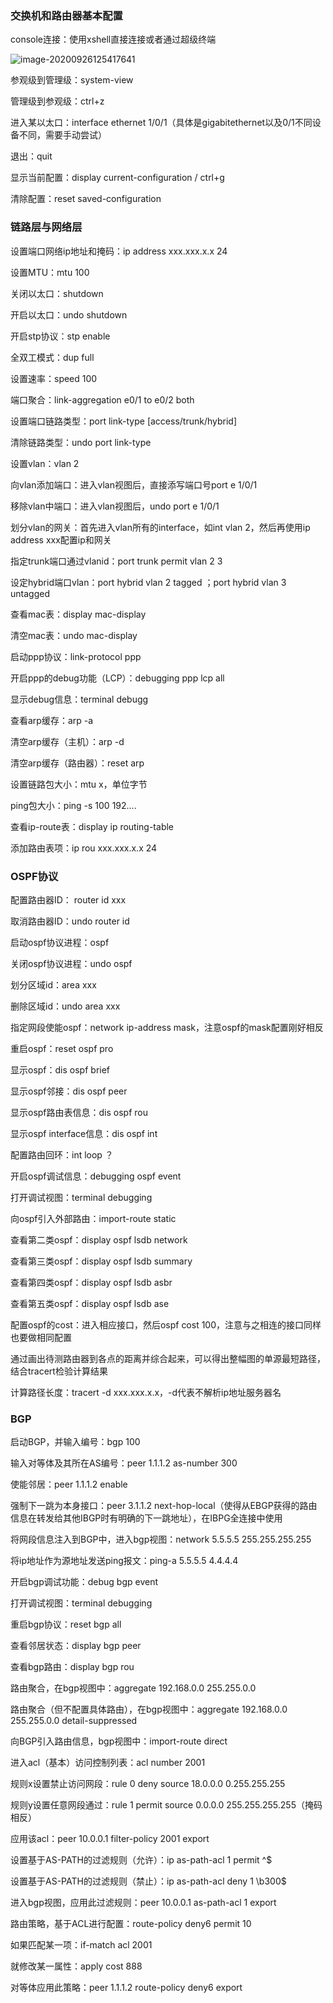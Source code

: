 ### 交换机和路由器基本配置

console连接：使用xshell直接连接或者通过超级终端

![image-20200926125417641](https://imagebag.oss-cn-chengdu.aliyuncs.com/img/image-20200926125417641.png)

参观级到管理级：system-view

管理级到参观级：ctrl+z

进入某以太口：interface ethernet 1/0/1（具体是gigabitethernet以及0/1不同设备不同，需要手动尝试）

退出：quit

显示当前配置：display current-configuration / ctrl+g

清除配置：reset saved-configuration 

### 链路层与网络层

设置端口网络ip地址和掩码：ip address xxx.xxx.x.x 24

设置MTU：mtu 100

关闭以太口：shutdown

开启以太口：undo shutdown

开启stp协议：stp enable

全双工模式：dup full

设置速率：speed 100

端口聚合：link-aggregation e0/1 to e0/2 both

设置端口链路类型：port link-type [access/trunk/hybrid]

清除链路类型：undo port link-type

设置vlan：vlan 2

向vlan添加端口：进入vlan视图后，直接添写端口号port e 1/0/1

移除vlan中端口：进入vlan视图后，undo port e 1/0/1

划分vlan的网关：首先进入vlan所有的interface，如int vlan 2，然后再使用ip address xxx配置ip和网关

指定trunk端口通过vlanid：port trunk permit vlan 2 3

设定hybrid端口vlan：port hybrid vlan 2 tagged  ；port hybrid vlan 3 untagged

查看mac表：display mac-display

清空mac表：undo mac-display

启动ppp协议：link-protocol ppp

开启ppp的debug功能（LCP）：debugging ppp lcp all

显示debug信息：terminal debugg

查看arp缓存：arp -a

清空arp缓存（主机）：arp -d

清空arp缓存（路由器）：reset arp

设置链路包大小：mtu x，单位字节

ping包大小：ping -s 100 192....

查看ip-route表：display ip routing-table

添加路由表项：ip rou xxx.xxx.x.x 24

### OSPF协议

配置路由器ID： router id xxx

取消路由器ID：undo router id

启动ospf协议进程：ospf

关闭ospf协议进程：undo ospf

划分区域id：area xxx

删除区域id：undo area xxx

指定网段使能ospf：network ip-address mask，注意ospf的mask配置刚好相反

重启ospf：reset ospf pro

显示ospf：dis ospf brief

显示ospf邻接：dis ospf peer

显示ospf路由表信息：dis ospf rou

显示ospf interface信息：dis ospf int

配置路由回环：int loop ？

开启ospf调试信息：debugging ospf event

打开调试视图：terminal debugging

向ospf引入外部路由：import-route static

查看第二类ospf：display ospf lsdb network

查看第三类ospf：display ospf lsdb summary

查看第四类ospf：display ospf lsdb asbr

查看第五类ospf：display ospf lsdb ase

配置ospf的cost：进入相应接口，然后ospf cost 100，注意与之相连的接口同样也要做相同配置

通过画出待测路由器到各点的距离并综合起来，可以得出整幅图的单源最短路径，结合tracert检验计算结果

计算路径长度：tracert -d xxx.xxx.x.x，-d代表不解析ip地址服务器名

### BGP

启动BGP，并输入编号：bgp 100

输入对等体及其所在AS编号：peer 1.1.1.2 as-number 300

使能邻居：peer 1.1.1.2 enable

强制下一跳为本身接口：peer 3.1.1.2 next-hop-local（使得从EBGP获得的路由信息在转发给其他IBGP时有明确的下一跳地址），在IBPG全连接中使用

将网段信息注入到BGP中，进入bgp视图：network 5.5.5.5 255.255.255.255

将ip地址作为源地址发送ping报文：ping-a 5.5.5.5 4.4.4.4

开启bgp调试功能：debug bgp event

打开调试视图：terminal debugging

重启bgp协议：reset bgp all

查看邻居状态：display bgp peer

查看bgp路由：display bgp rou

路由聚合，在bgp视图中：aggregate 192.168.0.0 255.255.0.0

路由聚合（但不配置具体路由），在bgp视图中：aggregate 192.168.0.0 255.255.0.0 detail-suppressed

向BGP引入路由信息，bgp视图中：import-route direct



进入acl（基本）访问控制列表：acl number 2001

规则x设置禁止访问网段：rule 0 deny source 18.0.0.0 0.255.255.255

规则y设置任意网段通过：rule 1 permit source 0.0.0.0 255.255.255.255（掩码相反）

应用该acl：peer 10.0.0.1 filter-policy 2001 export



设置基于AS-PATH的过滤规则（允许）：ip as-path-acl 1 permit ^$

设置基于AS-PATH的过滤规则（禁止）：ip as-path-acl deny 1 \b300$

进入bgp视图，应用此过滤规则：peer 10.0.0.1 as-path-acl 1 export



路由策略，基于ACL进行配置：route-policy deny6 permit 10

如果匹配某一项：if-match acl 2001

就修改某一属性：apply cost 888

对等体应用此策略：peer 1.1.1.2 route-policy deny6 export

